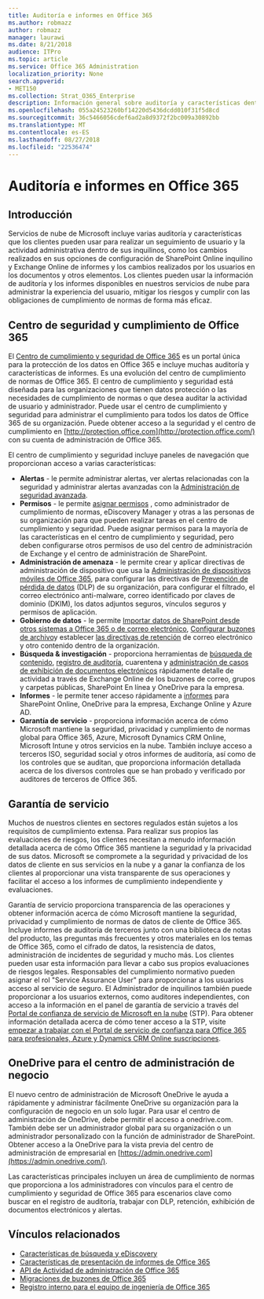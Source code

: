 ```yaml
---
title: Auditoría e informes en Office 365
ms.author: robmazz
author: robmazz
manager: laurawi
ms.date: 8/21/2018
audience: ITPro
ms.topic: article
ms.service: Office 365 Administration
localization_priority: None
search.appverid:
- MET150
ms.collection: Strat_O365_Enterprise
description: Información general sobre auditoría y características dentro de Office 365, así como garantía de servicio de informes.
ms.openlocfilehash: 055a24523260bf14220d5436dcdd010f31f5d8cd
ms.sourcegitcommit: 36c5466056cdef6ad2a8d9372f2bc009a30892bb
ms.translationtype: MT
ms.contentlocale: es-ES
ms.lasthandoff: 08/27/2018
ms.locfileid: "22536474"
---
```

# <a name="auditing-and-reporting-in-office-365"></a>Auditoría e informes en Office 365

## <a name="introduction"></a>Introducción
Servicios de nube de Microsoft incluye varias auditoría y características que los clientes pueden usar para realizar un seguimiento de usuario y la actividad administrativa dentro de sus inquilinos, como los cambios realizados en sus opciones de configuración de SharePoint Online inquilino y Exchange Online de informes y los cambios realizados por los usuarios en los documentos y otros elementos. Los clientes pueden usar la información de auditoría y los informes disponibles en nuestros servicios de nube para administrar la experiencia del usuario, mitigar los riesgos y cumplir con las obligaciones de cumplimiento de normas de forma más eficaz.

## <a name="office-365-security--compliance-center"></a>Centro de seguridad y cumplimiento de Office 365
El [Centro de cumplimiento y seguridad de Office 365](https://support.office.com/article/Go-to-the-Office-365-Security-Compliance-Center-7e696a40-b86b-4a20-afcc-559218b7b1b8) es un portal única para la protección de los datos en Office 365 e incluye muchas auditoría y características de informes. Es una evolución del centro de cumplimiento de normas de Office 365. El centro de cumplimiento y seguridad está diseñada para las organizaciones que tienen datos protección o las necesidades de cumplimiento de normas o que desea auditar la actividad de usuario y administrador. Puede usar el centro de cumplimiento y seguridad para administrar el cumplimiento para todos los datos de Office 365 de su organización. Puede obtener acceso a la seguridad y el centro de cumplimiento en [http://protection.office.com](http://protection.office.com/) con su cuenta de administración de Office 365.

El centro de cumplimiento y seguridad incluye paneles de navegación que proporcionan acceso a varias características:
- **Alertas** - le permite administrar alertas, ver alertas relacionadas con la seguridad y administrar alertas avanzadas con la [Administración de seguridad avanzada](https://support.office.com/article/overview-of-office-365-cloud-app-security-81f0ee9a-9645-45ab-ba56-de9cbccab475). 
- **Permisos** - le permite [asignar permisos](https://support.office.com/article/Give-users-access-to-the-Office-365-Security-Compliance-Center-2cfce2c8-20c5-47f9-afc4-24b059c1bd76) , como administrador de cumplimiento de normas, eDiscovery Manager y otras a las personas de su organización para que pueden realizar tareas en el centro de cumplimiento y seguridad. Puede asignar permisos para la mayoría de las características en el centro de cumplimiento y seguridad, pero deben configurarse otros permisos de uso del centro de administración de Exchange y el centro de administración de SharePoint.
- **Administración de amenaza** - le permite crear y aplicar directivas de administración de dispositivo que usa la [Administración de dispositivos móviles de Office 365](https://support.office.com/article/Overview-of-Mobile-Device-Management-for-Office-365-faa7d8e5-645d-4d59-839c-c8d4c1869e4a), para configurar las directivas de [Prevención de pérdida de datos](https://support.office.com/article/Overview-of-data-loss-prevention-policies-1966b2a7-d1e2-4d92-ab61-42efbb137f5e) (DLP) de su organización, para configurar el filtrado, el correo electrónico anti-malware, correo identificado por claves de dominio (DKIM), los datos adjuntos seguros, vínculos seguros y permisos de aplicación.
- **Gobierno de datos** - le permite [Importar datos de SharePoint desde otros sistemas a Office 365 o de correo electrónico](https://support.office.com/article/Import-PST-files-or-SharePoint-data-to-Office-365-ba688e0a-0fcb-4bd7-8e57-2b669564ea84), [Configurar buzones de archivo](https://support.office.com/article/Enable-archive-mailboxes-in-the-Office-365-Security-Compliance-Center-268a109e-7843-405b-bb3d-b9393b2342ce)y establecer [las directivas de retención](https://support.office.com/article/Retention-in-the-Office-365-Security-Compliance-Center-2a0fc432-f18c-45aa-a539-30ab035c608c) de correo electrónico y otro contenido dentro de la organización.
- **Búsqueda & investigación** - proporciona herramientas de [búsqueda de contenido](https://support.office.com/article/Run-a-Content-Search-in-the-Office-365-Security-Compliance-Center-61852fd9-fe8a-4880-a339-cb19ed3bff4a), [registro de auditoría](https://support.office.com/article/Search-the-audit-log-in-the-Office-365-Security-Compliance-Center-0d4d0f35-390b-4518-800e-0c7ec95e946c), cuarentena y [administración de casos de exhibición de documentos electrónicos](https://support.office.com/article/Manage-eDiscovery-cases-in-the-Office-365-Security-Compliance-Center-edea80d6-20a7-40fb-b8c4-5e8c8395f6da) rápidamente detalle de actividad a través de Exchange Online de los buzones de correo, grupos y carpetas públicas, SharePoint En línea y OneDrive para la empresa.
- **Informes** - le permite tener acceso rápidamente a [informes](https://support.office.com/article/Reports-in-the-Office-365-Security-Compliance-Center-7acd33ce-1ec8-49fb-b625-43bac7b58c5a) para SharePoint Online, OneDrive para la empresa, Exchange Online y Azure AD.
- **Garantía de servicio** - proporciona información acerca de cómo Microsoft mantiene la seguridad, privacidad y cumplimiento de normas global para Office 365, Azure, Microsoft Dynamics CRM Online, Microsoft Intune y otros servicios en la nube. También incluye acceso a terceros ISO, seguridad social y otros informes de auditoría, así como de los controles que se auditan, que proporciona información detallada acerca de los diversos controles que se han probado y verificado por auditores de terceros de Office 365.

## <a name="service-assurance"></a>Garantía de servicio
Muchos de nuestros clientes en sectores regulados están sujetos a los requisitos de cumplimiento extensa. Para realizar sus propios las evaluaciones de riesgos, los clientes necesitan a menudo información detallada acerca de cómo Office 365 mantiene la seguridad y la privacidad de sus datos. Microsoft se compromete a la seguridad y privacidad de los datos de cliente en sus servicios en la nube y a ganar la confianza de los clientes al proporcionar una vista transparente de sus operaciones y facilitar el acceso a los informes de cumplimiento independiente y evaluaciones.

Garantía de servicio proporciona transparencia de las operaciones y obtener información acerca de cómo Microsoft mantiene la seguridad, privacidad y cumplimiento de normas de datos de cliente de Office 365. Incluye informes de auditoría de terceros junto con una biblioteca de notas del producto, las preguntas más frecuentes y otros materiales en los temas de Office 365, como el cifrado de datos, la resistencia de datos, administración de incidentes de seguridad y mucho más. Los clientes pueden usar esta información para llevar a cabo sus propios evaluaciones de riesgos legales. Responsables del cumplimiento normativo pueden asignar el rol "Service Assurance User" para proporcionar a los usuarios acceso al servicio de seguro. El Administrador de inquilinos también puede proporcionar a los usuarios externos, como auditores independientes, con acceso a la información en el panel de garantía de servicio a través del [Portal de confianza de servicio de Microsoft en la nube](http://aka.ms/STP) (STP). Para obtener información detallada acerca de cómo tener acceso a la STP, visite [empezar a trabajar con el Portal de servicio de confianza para Office 365 para profesionales, Azure y Dynamics CRM Online suscripciones](http://aka.ms/STPHelp).

## <a name="onedrive-for-business-admin-center"></a>OneDrive para el centro de administración de negocio
El nuevo centro de administración de Microsoft OneDrive le ayuda a rápidamente y administrar fácilmente OneDrive su organización para la configuración de negocio en un solo lugar. Para usar el centro de administración de OneDrive, debe permitir el acceso a onedrive.com. También debe ser un administrador global para su organización o un administrador personalizado con la función de administrador de SharePoint. Obtener acceso a la OneDrive para la vista previa del centro de administración de empresarial en [https://admin.onedrive.com](https://admin.onedrive.com/).

Las características principales incluyen un área de cumplimiento de normas que proporciona a los administradores con vínculos para el centro de cumplimiento y seguridad de Office 365 para escenarios clave como buscar en el registro de auditoría, trabajar con DLP, retención, exhibición de documentos electrónicos y alertas.

## <a name="related-links"></a>Vínculos relacionados
- [Características de búsqueda y eDiscovery](office-365-ediscovery-and-search-features.md)
- [Características de presentación de informes de Office 365](office-365-reporting-features.md)
- [API de Actividad de administración de Office 365](office-365-management-activity-api.md)
- [Migraciones de buzones de Office 365](office-365-mailbox-migrations.md)
- [Registro interno para el equipo de ingeniería de Office 365](office-365-internal-logging.md)